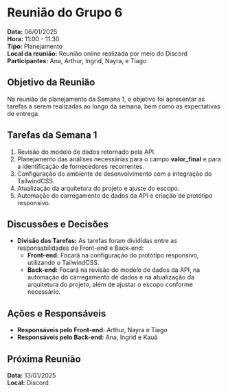# Reunião do Grupo 6

**Data:** 06/01/2025  
**Hora:** 11:00 - 11:30  
**Tipo:** Planejamento  
**Local da reunião:** Reunião online realizada por meio do Discord  
**Participantes:** Ana, Arthur, Ingrid, Nayra, e Tiago  

## Objetivo da Reunião
Na reunião de planejamento da Semana 1, o objetivo foi apresentar as tarefas a serem realizadas ao longo da semana, bem como as expectativas de entrega.

## Tarefas da Semana 1
1. Revisão do modelo de dados retornado pela API.
2. Planejamento das análises necessárias para o campo **valor_final** e para a identificação de fornecedores recorrentes.
3. Configuração do ambiente de desenvolvimento com a integração do TailwindCSS.
4. Atualização da arquitetura do projeto e ajuste do escopo.
5. Automação do carregamento de dados da API e criação de protótipo responsivo.

## Discussões e Decisões  
- **Divisão das Tarefas:** As tarefas foram divididas entre as responsabilidades de Front-end e Back-end:
    - **Front-end:** Focará na configuração do protótipo responsivo, utilizando o TailwindCSS.
    - **Back-end:** Focará na revisão do modelo de dados da API, na automação do carregamento de dados e na atualização da arquitetura do projeto, além de ajustar o escopo conforme necessário.



## Ações e Responsáveis
- **Responsáveis pelo Front-end:** Arthur, Nayra e Tiago 
- **Responsáveis pelo Back-end:** Ana, Ingrid e Kauã
  
## Próxima Reunião
**Data:** 13/01/2025  
**Local:** Discord